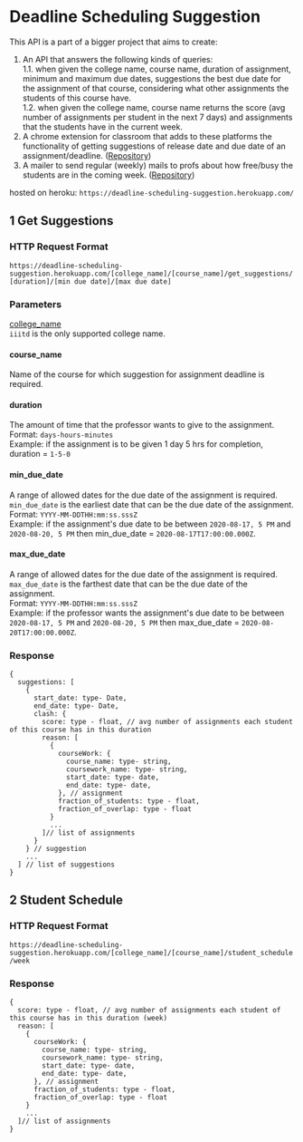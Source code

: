 # Deadline Scheduling Suggestion

This API is a part of a bigger project that aims to create:
1. An API that answers the following kinds of queries:    
 1.1. when given the college name, course name, duration of assignment, minimum and maximum due dates, suggestions the best due date for the assignment of that course, considering what other assignments the students of this course have.     
 1.2. when given the college name, course name returns the score (avg number of assignments per student in the next 7 days) and assignments that the students have in the current week.  
2. A chrome extension for classroom that adds to these platforms the functionality of getting suggestions of release date and due date of an assignment/deadline. ([Repository](https://github.com/oshhh/google-classroom-extension))      
3. A mailer to send regular (weekly) mails to profs about how free/busy the students are in the coming week. ([Repository](https://github.com/oshhh/weekly-mailer))

hosted on heroku: `https://deadline-scheduling-suggestion.herokuapp.com/`    

## 1   Get Suggestions

### HTTP Request Format
`https://deadline-scheduling-suggestion.herokuapp.com/[college_name]/[course_name]/get_suggestions/[duration]/[min due date]/[max due date]` 

### Parameters
<ins>college_name</ins>    
`iiitd` is the only supported college name.   

#### course_name    
Name of the course for which suggestion for assignment deadline is required.  

#### duration    
The amount of time that the professor wants to give to the assignment.  
Format: `days-hours-minutes`     
Example: if the assignment is to be given 1 day 5 hrs for completion, duration = `1-5-0`     

#### min_due_date  
A range of allowed dates for the due date of the assignment is required. `min_due_date` is the earliest date that can be the due date of the assignment.    
Format: `YYYY-MM-DDTHH:mm:ss.sssZ`    
Example: if the assignment's due date to be between `2020-08-17, 5 PM` and `2020-08-20, 5 PM` then min_due_date = `2020-08-17T17:00:00.000Z`.   

#### max_due_date  
A range of allowed dates for the due date of the assignment is required. `max_due_date` is the farthest date that can be the due date of the assignment.    
Format: `YYYY-MM-DDTHH:mm:ss.sssZ`    
Example: if the professor wants the assignment's due date to be between `2020-08-17, 5 PM` and `2020-08-20, 5 PM` then max_due_date = `2020-08-20T17:00:00.000Z`.   

### Response
```
{
  suggestions: [
    {
      start_date: type- Date, 
      end_date: type- Date, 
      clash: {
        score: type - float, // avg number of assignments each student of this course has in this duration
        reason: [
          {
            courseWork: {
              course_name: type- string, 
              coursework_name: type- string,
              start_date: type- date,
              end_date: type- date,
            }, // assignment
            fraction_of_students: type - float,
            fraction_of_overlap: type - float
          }
          ... 
        ]// list of assignments
      }
    } // suggestion
    ...
  ] // list of suggestions
}
```

## 2   Student Schedule

### HTTP Request Format
`https://deadline-scheduling-suggestion.herokuapp.com/[college_name]/[course_name]/student_schedule/week`

### Response
```
{
  score: type - float, // avg number of assignments each student of this course has in this duration (week)
  reason: [
    {
      courseWork: {
        course_name: type- string, 
        coursework_name: type- string,
        start_date: type- date,
        end_date: type- date,
      }, // assignment
      fraction_of_students: type - float,
      fraction_of_overlap: type - float
    }
    ... 
  ]// list of assignments
}
```

